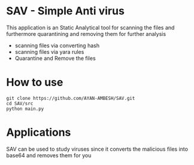 # SAV - Simple Anti virus
This application is an Static Analytical tool for scanning the files and furthermore quarantining and removing them for further analysis
- scanning files via converting hash
- scanning files via yara rules
- Quarantine and Remove the files

# How to use
```
git clone https://github.com/AYAN-AMBESH/SAV.git
cd SAV/src
python main.py
```

# Applications
SAV can be used to study viruses since it converts the malicious files into base64 and removes them for you